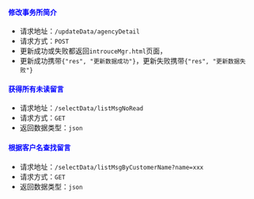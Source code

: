 #### <font color="blue">修改事务所简介</font>
- 请求地址：`/updateData/agencyDetail`
- 请求方式：`POST`
- 更新成功或失败都返回`introuceMgr.html`页面，
- 更新成功携带`{"res", "更新数据成功"}`，更新失败携带`{"res", "更新数据失败"}`

#### <font color="blue">获得所有未读留言</font>
- 请求地址：`/selectData/listMsgNoRead`
- 请求方式：`GET`
- 返回数据类型：`json`

#### <font color="blue">根据客户名查找留言</font>
- 请求地址：`/selectData/listMsgByCustomerName?name=xxx`
- 请求方式：`GET`
- 返回数据类型：`json`